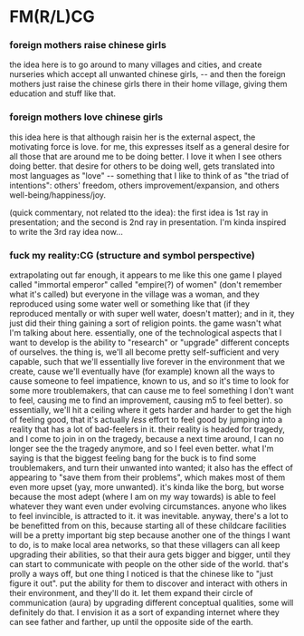 # FM(R/L)CG

### foreign mothers raise chinese girls

the idea here is to go around to many villages and cities, and create nurseries which accept all unwanted chinese girls, -- and then the foreign mothers just raise the chinese girls there in their home village, giving them education and stuff like that.

### foreign mothers love chinese girls

this idea here is that although raisin her is the external aspect, the motivating force is love. for me, this expresses itself as a general desire for all those that are around me to be doing better. I love it when I see others doing better. that desire for others to be doing well, gets translated into most languages as "love" -- something that I like to think of as "the triad of intentions": others' freedom, others improvement/expansion, and others well-being/happiness/joy.

(quick commentary, not related tto the idea): the first idea is 1st ray in presentation; and the second is 2nd ray in presentation. I'm kinda inspired to write the 3rd ray idea now...

### fuck my reality:CG (structure and symbol perspective)

extrapolating out far enough, it appears to me like this one game I played called "immortal emperor" called "empire(?) of women" (don't remember what it's called) but everyone in the village was a woman, and they reproduced using some water well or something like that (if they reproduced mentally or with super well water, doesn't matter); and in it, they just did their thing gaining a sort of religion points. the game wasn't what I'm talking about here. essentially, one of the technological aspects that I want to develop is the ability to "research" or "upgrade" different concepts of ourselves. the thing is, we'll all become pretty self-sufficient and very capable, such that we'll essentially live forever in the environment that we create, cause we'll eventually have (for example) known all the ways to cause someone to feel impatience, known to us, and so it's time to look for some more troublemakers, that can cause me to feel something I don't want to feel, causing me to find an improvement, causing m5 to feel better). so essentially, we'll hit a ceiling where it gets harder and harder to get the high of feeling good, that it's actually *less* effort to feel good by jumping into a reality that has a lot of bad-feelers in it. their reality is headed for tragedy, and I come to join in on the tragedy, because a next time around, I can no longer see the the tragedy anymore, and so I feel even better. what I'm saying is that the biggest feeling bang for the buck is to find some troublemakers, and turn their unwanted into wanted; it also has the effect of appearing to "save them from their problems", which makes most of them even more upset (yay, more unwanted). it's kinda like the borg, but worse because the most adept (where I am on my way towards) is able to feel whatever they want even under evolving circumstances. anyone who likes to feel invincible, is attracted to it. it was inevitable.
    anyway, there's a lot to be benefitted from on this, because starting all of these childcare facilities will be a pretty important big step because another one of the things I want to do, is to make local area networks, so that these villagers can all keep upgrading their abilities, so that their aura gets bigger and bigger, until they can start to communicate with people on the other side of the world. that's prolly a ways off, but one thing I noticed is that the chinese like to "just figure it out". put the ability for them to discover and interact with others in their environment, and they'll do it. let them expand their circle of communication (aura) by upgrading different conceptual qualities, some will definitely do that. I envision it as a sort of expanding internet where they can see father and farther, up until the opposite side of the earth.
